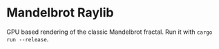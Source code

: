 # Mandelbrot Raylib

GPU based rendering of the classic Mandelbrot fractal.
Run it with `cargo run --release`.
